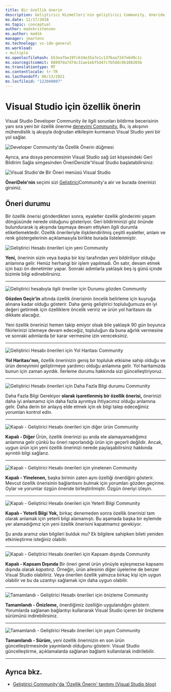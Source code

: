 ```yaml
---
title: Bir özellik önerin
description: Geliştirici Hizmetleri'nin geliştirici Community, öneride nasıl öneride bulunduruldu ve microsoft tarafından bu yol haritasında Visual Studio açıklandı.
ms.date: 12/17/2018
ms.topic: conceptual
author: madskristensen
ms.author: madsk
manager: jmartens
ms.technology: vs-ide-general
ms.workload:
- multiple
ms.openlocfilehash: b53eafbe19fc634e35a7e1c1376aa7247e6d9c1c
ms.sourcegitcommit: 68897da7d74c31ae1ebf5d47c7b5ddc9b108265b
ms.translationtype: MT
ms.contentlocale: tr-TR
ms.lasthandoff: 08/13/2021
ms.locfileid: "122040807"
---
```

# <a name="suggest-a-feature-for-visual-studio"></a>Visual Studio için özellik önerin

Visual Studio Developer Community ile ilgili sorunları bildirme becerisinin yanı sıra yeni bir özellik önerme [deneyimi Community.](https://aka.ms/feedback/suggest?space=8) Bu, iş akışının mühendislik iş akışıyla doğrudan etkileşim kurmanızı Visual Studio yeni bir yol sağlar.

![Developer Community'da Özellik Önerin düğmesi](media/suggest-a-feature/suggest-feature-button.png)

Ayrıca, ana dosya penceresinin Visual Studio sağ üst  köşesindeki Geri  Bildirim Sağla simgesinden ÖneriDenizle'Visual Studio başlatabilirsiniz:

![Visual Studio'de Bir Öneri menüsü Visual Studio](media/suggest-a-feature/provide-suggestion.png)

**ÖneriDele'nin** seçimi sizi [Geliştirici](https://aka.ms/feedback/suggest?space=8)Community'a alır ve burada önerinizi girsiniz.

## <a name="suggestion-status"></a>Öneri durumu

Bir özellik önerisi gönderdikten sonra, eyaletler özellik gönderimi yaşam döngüsünde nerede olduğunu gösteriyor. Geri bildiriminizi göz önünde bulundurarak iş akışında taşımaya devam ettiyken ilgili durumla etiketlemektedir. Özellik önerileriyle ilişkilendirilmiş çeşitli eyaletler, anlam ve renk göstergelerinin açıklamasıyla birlikte burada listelenmiştir.

![Geliştirici Hesabı önerileri için yeni Community](../ide/media/SuggestStates/New.jpg)

**Yeni,** önerinin sizin veya başka bir kişi tarafından yeni bildiriliyor olduğu anlamına gelir. Henüz herhangi bir işlem yapılmadı. Ön satır, devam etmek için bazı ön denetimler yapar. Sonraki adımlarla yaklaşık beş iş günü içinde bizimle bilgi edinebilirsiniz.

- - -

![Geliştirici hesabıyla ilgili öneriler için Durumu gözden Community](../ide/media/SuggestStates/UnderReview.jpg)

**Gözden Geçir'in** altında özellik önerisinin öncelik belirleme için kuyruğa alınana kadar olduğu gösterir. Daha geniş geliştirici topluluğumuza en iyi değeri getirmek için özelliklere öncelik veririz ve ürün yol haritasını da dikkate alacağız.

Yeni özellik önerinizi hemen takip emiyor olsak bile yaklaşık 90 gün boyunca fikirlerinizi izlemeye devam edeceğiz, topluluğun da buna ağırlık vermesine ve sonraki adımlarda bir karar vermesine izin vereceksiniz.

- - -

![Geliştirici Hesabı önerileri için Yol Haritası Community](../ide/media/SuggestStates/OnRoadmap.jpg)

**Yol Haritası'nın,** özellik önerinizin geniş bir topluluk etkisine sahip olduğu ve ürün deneyimini geliştirmeye yardımcı olduğu anlamına gelir. Yol haritamızda bunun için zaman ayırdık. İlerleme durumu hakkında sizi güncelleştiriyoruz.

- - -

![Geliştirici Hesabı önerileri için Daha Fazla Bilgi durumu Community](../ide/media/SuggestStates/NeedMoreInfo.jpg)

Daha Fazla Bilgi Gerekiyor **olarak işaretlenmiş bir özellik önerisi,** önerinizi daha iyi anlamamız için daha fazla ayrıntıya ihtiyacımız olduğu anlamına gelir. Daha derin bir anlayış elde etmek için ek bilgi talep edeceğimiz yorumları kontrol edin.

- - -

![Kapalı - Geliştirici Hesabı önerileri için diğer ürün Community](../ide/media/SuggestStates/ClosedOtherProduct.jpg)

**Kapalı - Diğer** Ürün, özellik önerinizi şu anda ele alamayamadığımız anlamına gelir çünkü bu öneri raporlandığı ürün için geçerli değildir. Ancak, uygun ürün için yeni özellik önerinizi nerede paylaşabilirsiniz hakkında ayrıntılı bilgi sağlarız.

- - -

![Kapalı - Geliştirici Hesabı önerileri için yinelenen Community](../ide/media/SuggestStates/ClosedDuplicate.jpg)

**Kapalı - Yinelenen,** başka birinin zaten aynı özelliği önerdiğini gösterir. Mevcut özellik önerisinin bağlantısını bulmak için yorumları gözden geçirme. Oylar ve yorumlar özgün öneride birleştirilmiştir. Özgün öneriyi izleyin.

- - -

![Kapalı - Geliştirici Hesabı önerileri için Yeterli Bilgi Community](../ide/media/SuggestStates/ClosedNotEnoughInfo.jpg)

**Kapalı - Yeterli Bilgi Yok,** birkaç denemeden sonra özellik önerinizi tam olarak anlamak için yeterli bilgi alamamıştı. Bu aşamada başka bir eylemde yer alamadığımız için yeni özellik önerisini kapatmamız gerekiyor.

Şu anda aramız olan bilgileri bulduk mu? Ek bilgilere sahipken bileti yeniden etkinleştirme isteğiniz olabilir.

- - -

![Kapalı - Geliştirici Hesabı önerileri için Kapsam dışında Community](../ide/media/SuggestStates/closed-out-of-scope.png)

**Kapalı - Kapsam Dışında** Bir öneri genel ürün yönüyle eşleşmezse kapsamı dışında olarak *kapatırız.* Örneğin, ürün ailesinin diğer üyelerine de benzer Visual Studio olabiliriz. Veya önerilen özellik yalnızca birkaç kişi için uygun olabilir ve bu da uzantıyı sağlamak için daha uygun olabilir.


- - -

![Tamamlandı - Geliştirici Hesabı önerileri için önizleme Community](../ide/media/SuggestStates/CompletedPreview.jpg)

**Tamamlandı - Önizleme,** önerdiğimiz özelliğin uygulandığını gösterir. Yorumlarda sağlanan bağlantıyı kullanarak Visual Studio içeren bir önizleme sürümünü indirebilirsiniz.

- - -

![Tamamlandı - Geliştirici Hesabı önerileri için yayın Community](../ide/media/SuggestStates/CompletedRelease.jpg)

**Tamamlandı - Sürüm,** yeni özellik önerinizin en son ürün güncelleştirmesinde yayımlandı olduğunu gösterir. Visual Studio güncelleştirme, açıklamalarda sağlanan bağlantı kullanılarak indirilebilir.

- - -

## <a name="see-also"></a>Ayrıca bkz.

- [Geliştirici Community'da 'Özellik Önerin' tanıtımı (Visual Studio blog)](https://devblogs.microsoft.com/visualstudio/introducing-suggest-a-feature-in-developer-community/?utm_source=vs_developer_news&utm_medium=referral)
